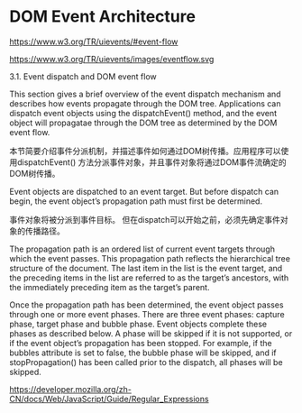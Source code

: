 # DOM Event Architecture



https://www.w3.org/TR/uievents/#event-flow


https://www.w3.org/TR/uievents/images/eventflow.svg





3.1. Event dispatch and DOM event flow

This section gives a brief overview of the event dispatch mechanism and describes how events propagate through the DOM tree. Applications can dispatch event objects using the dispatchEvent() method, and the event object will propagatae through the DOM tree as determined by the DOM event flow.


本节简要介绍事件分派机制，并描述事件如何通过DOM树传播。应用程序可以使用dispatchEvent() 方法分派事件对象，并且事件对象将通过DOM事件流确定的DOM树传播。


Event objects are dispatched to an event target. But before dispatch can begin, the event object’s propagation path must first be determined.


事件对象将被分派到事件目标。 但在dispatch可以开始之前，必须先确定事件对象的传播路径。


The propagation path is an ordered list of current event targets through which the event passes. This propagation path reflects the hierarchical tree structure of the document. The last item in the list is the event target, and the preceding items in the list are referred to as the target’s ancestors, with the immediately preceding item as the target’s parent.

Once the propagation path has been determined, the event object passes through one or more event phases. There are three event phases: capture phase, target phase and bubble phase. Event objects complete these phases as described below. A phase will be skipped if it is not supported, or if the event object’s propagation has been stopped. For example, if the bubbles attribute is set to false, the bubble phase will be skipped, and if stopPropagation() has been called prior to the dispatch, all phases will be skipped.





https://developer.mozilla.org/zh-CN/docs/Web/JavaScript/Guide/Regular_Expressions







